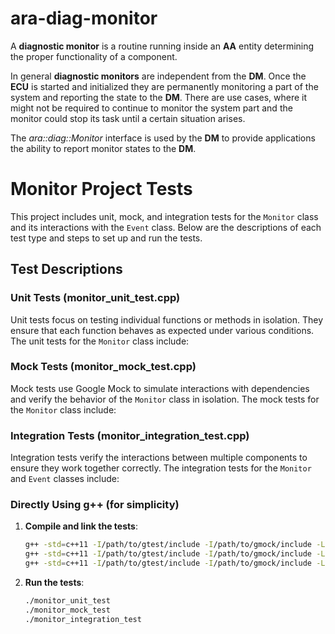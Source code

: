 # ara-diag-monitor

A **diagnostic monitor** is a routine running inside an **AA** entity determining the proper functionality of a component.

In general **diagnostic monitors** are independent from the **DM**. Once the **ECU** is started and initialized they are permanently monitoring a part of the system and reporting the state to the **DM**. There are use cases, where it might not be required to continue to monitor the system part and the monitor could stop its task until a certain situation arises.

The *ara::diag::Monitor* interface is used by the **DM** to provide applications the ability to report monitor states to the **DM**.

# Monitor Project Tests

This project includes unit, mock, and integration tests for the `Monitor` class and its interactions with the `Event` class. Below are the descriptions of each test type and steps to set up and run the tests.

## Test Descriptions

### Unit Tests (monitor_unit_test.cpp)
Unit tests focus on testing individual functions or methods in isolation. They ensure that each function behaves as expected under various conditions. The unit tests for the `Monitor` class include:

### Mock Tests (monitor_mock_test.cpp)
Mock tests use Google Mock to simulate interactions with dependencies and verify the behavior of the `Monitor` class in isolation. The mock tests for the `Monitor` class include:

### Integration Tests (monitor_integration_test.cpp)
Integration tests verify the interactions between multiple components to ensure they work together correctly. The integration tests for the `Monitor` and `Event` classes include:

### Directly Using g++ (for simplicity)

1. **Compile and link the tests**:
    ```sh
    g++ -std=c++11 -I/path/to/gtest/include -I/path/to/gmock/include -L/path/to/gtest/lib -lgtest -lgtest_main -lgmock -lgmock_main tests/monitor_unit_test.cpp -o monitor_unit_test
    g++ -std=c++11 -I/path/to/gtest/include -I/path/to/gmock/include -L/path/to/gtest/lib -lgtest -lgtest_main -lgmock -lgmock_main tests/monitor_mock_test.cpp -o monitor_mock_test
    g++ -std=c++11 -I/path/to/gtest/include -I/path/to/gmock/include -L/path/to/gtest/lib -lgtest -lgtest_main -lgmock -lgmock_main tests/monitor_integration_test.cpp -o monitor_integration_test
    ```

2. **Run the tests**:
    ```sh
    ./monitor_unit_test
    ./monitor_mock_test
    ./monitor_integration_test
    ```